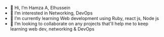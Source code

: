 - 👋 Hi, I’m Hamza A, Elhussein
- 👀 I’m interested in Networking, DevOps
- 🌱 I’m currently learning Web development using Ruby, react js, Node js
- 💞️ I’m looking to collaborate on any projects that'll help me to keep learning web dev, networking & DevOps

<!---
GFHamza/GFHamza is a ✨ special ✨ repository because its `README.md` (this file) appears on your GitHub profile.
You can click the Preview link to take a look at your changes.
--->

